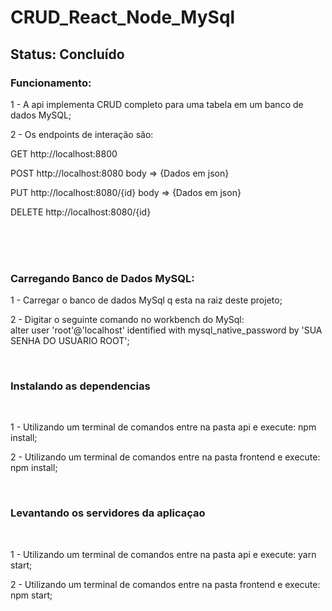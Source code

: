 # CRUD_React_Node_MySql

## Status: Concluído

### Funcionamento:
<p>1 - A api implementa CRUD completo para uma tabela em um banco de dados MySQL;</p>
<p>2 - Os endpoints de interação são: </p>
              <p> GET http://localhost:8800</p>
              <p> POST http://localhost:8080 body => {Dados em json}</p>
              <p> PUT http://localhost:8080/{id} body => {Dados em json}</p>
              <p> DELETE http://localhost:8080/{id}</p>
<br>
<br>
<br>
               

<h3>Carregando Banco de Dados MySQL:</h3>
<p>1 - Carregar o banco de dados MySql q esta na raiz deste projeto;</p>
<p>2 - Digitar o seguinte comando no workbench do MySql:<br>
alter user 'root'@'localhost' identified with mysql_native_password by 'SUA SENHA DO USUARIO ROOT';
</p>
<br>
<h3> Instalando as dependencias</h3>
<br>
<p>1 - Utilizando um terminal de comandos entre na pasta api e execute: npm install;</p>
<p>2 - Utilizando um terminal de comandos entre na pasta frontend e execute: npm install;</p>
<br>
<h3> Levantando os servidores da aplicaçao</h3>
<br>
<p>1 - Utilizando um terminal de comandos entre na pasta api e execute: yarn start;</p>
<p>2 - Utilizando um terminal de comandos entre na pasta frontend e execute: npm start;</p>




